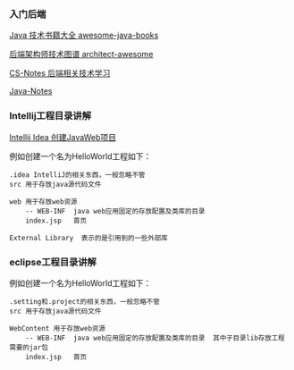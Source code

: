 ### 入门后端

[Java 技术书籍大全 awesome-java-books](https://github.com/sorenduan/awesome-java-books)

[后端架构师技术图谱 architect-awesome](https://github.com/xingshaocheng/architect-awesome)

[CS-Notes 后端相关技术学习](https://github.com/CyC2018/CS-Notes)

[Java-Notes](https://github.com/PansonPanson/Java-Notes)


### Intellij工程目录讲解

[Intellij Idea 创建JavaWeb项目](https://www.cnblogs.com/mingcaoyouxin/p/4022674.html)

例如创建一个名为HelloWorld工程如下：

    .idea IntelliJ的相关东西，一般忽略不管
    src 用于存放java源代码文件

    web 用于存放web资源
        -- WEB-INF  java web应用固定的存放配置及类库的目录
        index.jsp   首页

    External Library  表示的是引用到的一些外部库
    
    
### eclipse工程目录讲解

例如创建一个名为HelloWorld工程如下：

    .setting和.project的相关东西，一般忽略不管
    src 用于存放java源代码文件

    WebContent 用于存放web资源
        -- WEB-INF  java web应用固定的存放配置及类库的目录  其中子目录lib存放工程需要的jar包
        index.jsp   首页